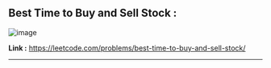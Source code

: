 ## Best Time to Buy and Sell Stock : 

![image](https://user-images.githubusercontent.com/23376002/218803454-f55d3225-8959-45da-9c05-c1f9abeb16ca.png)

**Link :** https://leetcode.com/problems/best-time-to-buy-and-sell-stock/

-------------------------------------------------------------------------------------------------------------------------------------------------------


